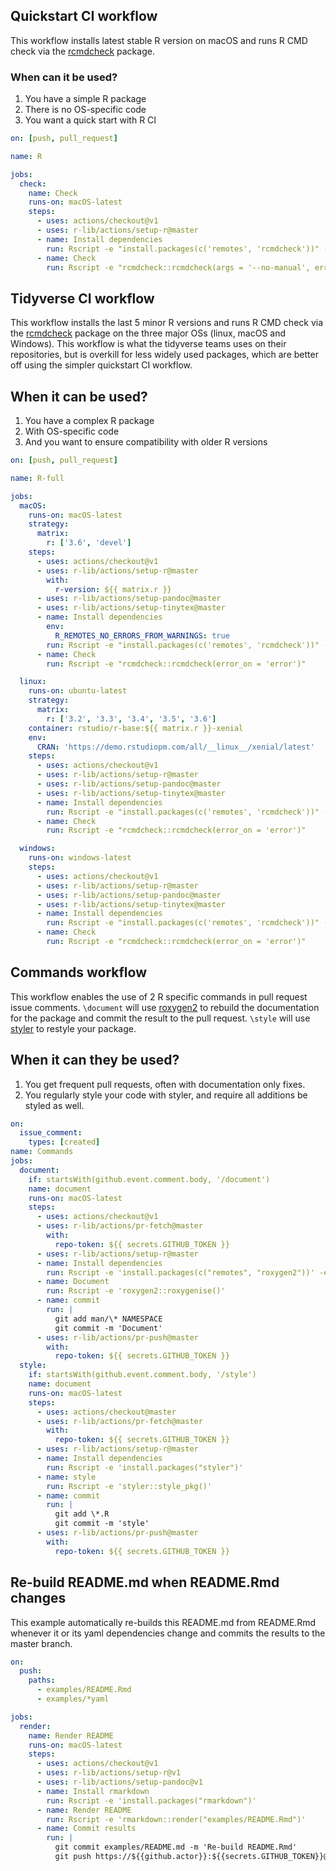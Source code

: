 
## Quickstart CI workflow

This workflow installs latest stable R version on macOS and runs R CMD
check via the [rcmdcheck](https://github.com/r-lib/rcmdcheck) package.

### When can it be used?

1.  You have a simple R package
2.  There is no OS-specific code
3.  You want a quick start with R CI

<!-- end list -->

``` yaml
on: [push, pull_request]

name: R

jobs:
  check:
    name: Check
    runs-on: macOS-latest
    steps:
      - uses: actions/checkout@v1
      - uses: r-lib/actions/setup-r@master
      - name: Install dependencies
        run: Rscript -e "install.packages(c('remotes', 'rcmdcheck'))" -e "remotes::install_deps(dependencies = TRUE)"
      - name: Check
        run: Rscript -e "rcmdcheck::rcmdcheck(args = '--no-manual', error_on = 'error')"
```

## Tidyverse CI workflow

This workflow installs the last 5 minor R versions and runs R CMD check
via the [rcmdcheck](https://github.com/r-lib/rcmdcheck) package on the
three major OSs (linux, macOS and Windows). This workflow is what the
tidyverse teams uses on their repositories, but is overkill for less
widely used packages, which are better off using the simpler quickstart
CI workflow.

## When it can be used?

1.  You have a complex R package
2.  With OS-specific code
3.  And you want to ensure compatibility with older R versions

<!-- end list -->

``` yaml
on: [push, pull_request]

name: R-full

jobs:
  macOS:
    runs-on: macOS-latest
    strategy:
      matrix:
        r: ['3.6', 'devel']
    steps:
      - uses: actions/checkout@v1
      - uses: r-lib/actions/setup-r@master
        with:
          r-version: ${{ matrix.r }}
      - uses: r-lib/actions/setup-pandoc@master
      - uses: r-lib/actions/setup-tinytex@master
      - name: Install dependencies
        env:
          R_REMOTES_NO_ERRORS_FROM_WARNINGS: true
        run: Rscript -e "install.packages(c('remotes', 'rcmdcheck'))" -e "remotes::install_deps(dependencies = TRUE)"
      - name: Check
        run: Rscript -e "rcmdcheck::rcmdcheck(error_on = 'error')"

  linux:
    runs-on: ubuntu-latest
    strategy:
      matrix:
        r: ['3.2', '3.3', '3.4', '3.5', '3.6']
    container: rstudio/r-base:${{ matrix.r }}-xenial
    env:
      CRAN: 'https://demo.rstudiopm.com/all/__linux__/xenial/latest'
    steps:
      - uses: actions/checkout@v1
      - uses: r-lib/actions/setup-r@master
      - uses: r-lib/actions/setup-pandoc@master
      - uses: r-lib/actions/setup-tinytex@master
      - name: Install dependencies
        run: Rscript -e "install.packages(c('remotes', 'rcmdcheck'))" -e "remotes::install_deps(dependencies = TRUE)"
      - name: Check
        run: Rscript -e "rcmdcheck::rcmdcheck(error_on = 'error')"

  windows:
    runs-on: windows-latest
    steps:
      - uses: actions/checkout@v1
      - uses: r-lib/actions/setup-r@master
      - uses: r-lib/actions/setup-pandoc@master
      - uses: r-lib/actions/setup-tinytex@master
      - name: Install dependencies
        run: Rscript -e "install.packages(c('remotes', 'rcmdcheck'))" -e "remotes::install_deps(dependencies = TRUE)"
      - name: Check
        run: Rscript -e "rcmdcheck::rcmdcheck(error_on = 'error')"
```

## Commands workflow

This workflow enables the use of 2 R specific commands in pull request
issue comments. `\document` will use
[roxygen2](https://roxygen2.r-lib.org/) to rebuild the documentation for
the package and commit the result to the pull request. `\style` will use
[styler](https://styler.r-lib.org/) to restyle your package.

## When it can they be used?

1.  You get frequent pull requests, often with documentation only fixes.
2.  You regularly style your code with styler, and require all additions
    be styled as well.

<!-- end list -->

``` yaml
on:
  issue_comment:
    types: [created]
name: Commands
jobs:
  document:
    if: startsWith(github.event.comment.body, '/document')
    name: document
    runs-on: macOS-latest
    steps:
      - uses: actions/checkout@v1
      - uses: r-lib/actions/pr-fetch@master
        with:
          repo-token: ${{ secrets.GITHUB_TOKEN }}
      - uses: r-lib/actions/setup-r@master
      - name: Install dependencies
        run: Rscript -e 'install.packages(c("remotes", "roxygen2"))' -e 'remotes::install_deps(dependencies = TRUE)'
      - name: Document
        run: Rscript -e 'roxygen2::roxygenise()'
      - name: commit
        run: |
          git add man/\* NAMESPACE
          git commit -m 'Document'
      - uses: r-lib/actions/pr-push@master
        with:
          repo-token: ${{ secrets.GITHUB_TOKEN }}
  style:
    if: startsWith(github.event.comment.body, '/style')
    name: document
    runs-on: macOS-latest
    steps:
      - uses: actions/checkout@master
      - uses: r-lib/actions/pr-fetch@master
        with:
          repo-token: ${{ secrets.GITHUB_TOKEN }}
      - uses: r-lib/actions/setup-r@master
      - name: Install dependencies
        run: Rscript -e 'install.packages("styler")'
      - name: style
        run: Rscript -e 'styler::style_pkg()'
      - name: commit
        run: |
          git add \*.R
          git commit -m 'style'
      - uses: r-lib/actions/pr-push@master
        with:
          repo-token: ${{ secrets.GITHUB_TOKEN }}
```

## Re-build README.md when README.Rmd changes

This example automatically re-builds this README.md from README.Rmd
whenever it or its yaml dependencies change and commits the results to
the master branch.

``` yaml
on:
  push:
    paths:
      - examples/README.Rmd
      - examples/*yaml

jobs:
  render:
    name: Render README
    runs-on: macOS-latest
    steps:
      - uses: actions/checkout@v1
      - uses: r-lib/actions/setup-r@v1
      - uses: r-lib/actions/setup-pandoc@v1
      - name: Install rmarkdown
        run: Rscript -e 'install.packages("rmarkdown")'
      - name: Render README
        run: Rscript -e 'rmarkdown::render("examples/README.Rmd")'
      - name: Commit results
        run: |
          git commit examples/README.md -m 'Re-build README.Rmd'
          git push https://${{github.actor}}:${{secrets.GITHUB_TOKEN}}@github.com/${{github.repository}}.git HEAD:master
```
